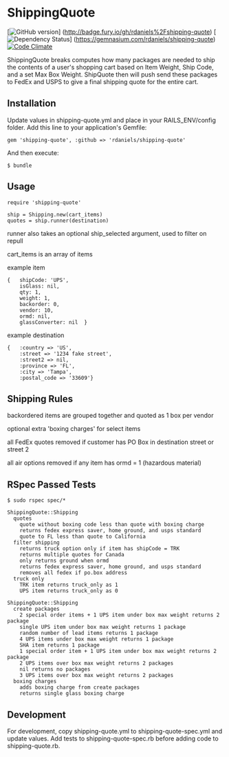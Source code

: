 # ShippingQuote

[![GitHub version](https://badge.fury.io/gh/rdaniels%2Fshipping-quote.png)] (http://badge.fury.io/gh/rdaniels%2Fshipping-quote)
[![Dependency Status](https://gemnasium.com/rdaniels/shipping-quote.png)] (https://gemnasium.com/rdaniels/shipping-quote)
[![Code Climate](https://codeclimate.com/repos/52b43de1f3ea0062e702eb2a/badges/bf8295c990fc324c25b1/gpa.png)](https://codeclimate.com/repos/52b43de1f3ea0062e702eb2a/feed)


ShippingQuote breaks computes how many packages are needed to ship the contents of a user's shopping cart based on Item Weight,
Ship Code, and a set Max Box Weight. ShipQuote then will push send these packages to FedEx and USPS to give a final shipping quote for
the entire cart.

## Installation

Update values in shipping-quote.yml and place in your RAILS_ENV/config folder.
Add this line to your application's Gemfile:

    gem 'shipping-quote', :github => 'rdaniels/shipping-quote'

And then execute:

    $ bundle


## Usage
    require 'shipping-quote'

    ship = Shipping.new(cart_items)
    quotes = ship.runner(destination)

runner also takes an optional ship_selected argument, used to filter on repull

cart_items is an array of items

example item

    {   shipCode: 'UPS',
        isGlass: nil,
        qty: 1,
        weight: 1,
        backorder: 0,
        vendor: 10,
        ormd: nil,
        glassConverter: nil  }

example destination

    {   :country => 'US',
        :street => '1234 fake street',
        :street2 => nil,
        :province => 'FL',
        :city => 'Tampa',
        :postal_code => '33609'}


## Shipping Rules

backordered items are grouped together and quoted as 1 box per vendor

optional extra 'boxing charges' for select items

all FedEx quotes removed if customer has PO Box in destination street or street 2

all air options removed if any item has ormd = 1 (hazardous material)



## RSpec Passed Tests

    $ sudo rspec spec/*

    ShippingQuote::Shipping
      quotes
        quote without boxing code less than quote with boxing charge
        returns fedex express saver, home ground, and usps standard
        quote to FL less than quote to California
      filter shipping
        returns truck option only if item has shipCode = TRK
        returns multiple quotes for Canada
        only returns ground when ormd
        returns fedex express saver, home ground, and usps standard
        removes all fedex if po.box address
      truck only
        TRK item returns truck_only as 1
        UPS item returns truck_only as 0

    ShippingQuote::Shipping
      create packages
        2 special order items + 1 UPS item under box max weight returns 2 package
        single UPS item under box max weight returns 1 package
        random number of lead items returns 1 package
        4 UPS items under box max weight returns 1 package
        SHA item returns 1 package
        1 special order item + 1 UPS item under box max weight returns 2 package
        2 UPS items over box max weight returns 2 packages
        nil returns no packages
        3 UPS items over box max weight returns 2 packages
      boxing charges
        adds boxing charge from create packages
        returns single glass boxing charge

## Development

For development, copy shipping-quote.yml to shipping-quote-spec.yml and update values. Add tests to
shipping-quote-spec.rb before adding code to shipping-quote.rb.



